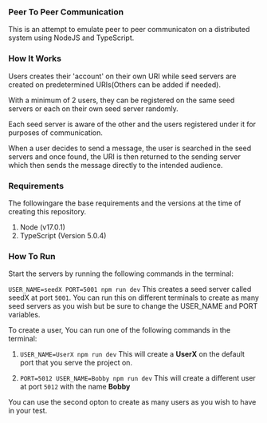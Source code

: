 ### Peer To Peer Communication
This is an attempt to emulate peer to peer communicaton on a distributed system using NodeJS and TypeScript.

### How It Works

Users creates their 'account' on their own URI while seed servers are created on predetermined URIs(Others can be added if needed).

With a minimum of 2 users, they can be registered on the same seed servers or each on their own seed server randomly.

Each seed server is aware of the other and the users registered under it for purposes of communication.


When a user decides to send a message, the user is searched in the seed servers and once found, the URI is then returned to the sending server which then sends the message directly to the intended audience.

### Requirements
The followingare the base requirements and the versions at the time of creating this repository.
1. Node (v17.0.1)
2. TypeScript (Version 5.0.4)

### How To Run

Start the servers by running the following commands in the terminal:

```USER_NAME=seedX PORT=5001 npm run dev``` This creates a seed server called seedX at port ```5001```. You can run this on different terminals to create as many seed servers as you wish but be sure to change the USER_NAME and PORT variables.

To create a user, You can run one of the following commands in the terminal:

1. ```USER_NAME=UserX npm run dev``` This will create a __UserX__ on the default port that you serve the project on.

2. ```PORT=5012 USER_NAME=Bobby npm run dev``` This will create a different user at port ```5012``` with the name __Bobby__

You can use the second opton to create as many users as you wish to have in your test.


